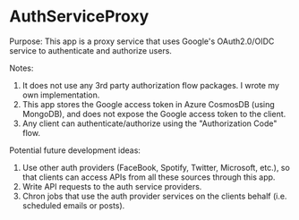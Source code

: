 # AuthServiceProxy

Purpose: This app is a proxy service that uses Google's OAuth2.0/OIDC service to authenticate and authorize users.

Notes:
1. It does not use any 3rd party authorization flow packages. I wrote my own implementation.
2. This app stores the Google access token in Azure CosmosDB (using MongoDB), and does not expose the Google access token to the client.
3. Any client can authenticate/authorize using the "Authorization Code" flow.

Potential future development ideas:
1. Use other auth providers (FaceBook, Spotify, Twitter, Microsoft, etc.), so that clients can access APIs from all these sources through this app.
2. Write API requests to the auth service providers.
3. Chron jobs that use the auth provider services on the clients behalf (i.e. scheduled emails or posts). 
